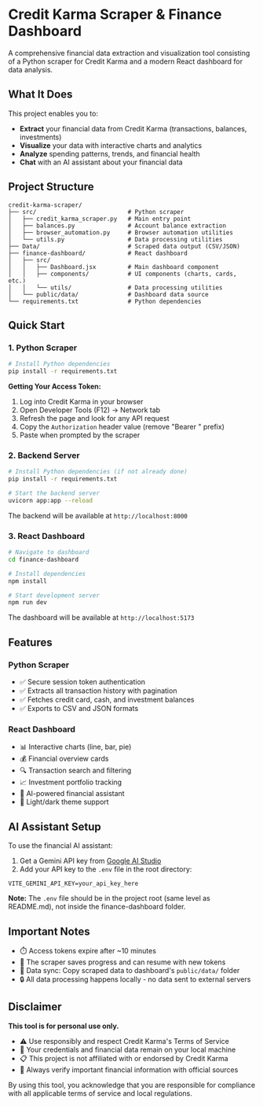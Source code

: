 # Credit Karma Scraper & Finance Dashboard

A comprehensive financial data extraction and visualization tool consisting of a Python scraper for Credit Karma and a modern React dashboard for data analysis.

## What It Does

This project enables you to:
- **Extract** your financial data from Credit Karma (transactions, balances, investments)
- **Visualize** your data with interactive charts and analytics
- **Analyze** spending patterns, trends, and financial health
- **Chat** with an AI assistant about your financial data

## Project Structure

```
credit-karma-scraper/
├── src/                          # Python scraper
│   ├── credit_karma_scraper.py   # Main entry point
│   ├── balances.py               # Account balance extraction
│   ├── browser_automation.py     # Browser automation utilities
│   └── utils.py                  # Data processing utilities
├── Data/                         # Scraped data output (CSV/JSON)
├── finance-dashboard/            # React dashboard
│   ├── src/
│   │   ├── Dashboard.jsx         # Main dashboard component
│   │   ├── components/           # UI components (charts, cards, etc.)
│   │   └── utils/                # Data processing utilities
│   └── public/data/              # Dashboard data source
└── requirements.txt              # Python dependencies
```

## Quick Start

### 1. Python Scraper

```bash
# Install Python dependencies
pip install -r requirements.txt
```

**Getting Your Access Token:**
1. Log into Credit Karma in your browser
2. Open Developer Tools (F12) → Network tab
3. Refresh the page and look for any API request
4. Copy the `Authorization` header value (remove "Bearer " prefix)
5. Paste when prompted by the scraper

### 2. Backend Server

```bash
# Install Python dependencies (if not already done)
pip install -r requirements.txt

# Start the backend server
uvicorn app:app --reload
```

The backend will be available at `http://localhost:8000`

### 3. React Dashboard

```bash
# Navigate to dashboard
cd finance-dashboard

# Install dependencies
npm install

# Start development server
npm run dev
```

The dashboard will be available at `http://localhost:5173`

## Features

### Python Scraper
- ✅ Secure session token authentication
- ✅ Extracts all transaction history with pagination
- ✅ Fetches credit card, cash, and investment balances
- ✅ Exports to CSV and JSON formats

### React Dashboard
- 📊 Interactive charts (line, bar, pie)
- 💰 Financial overview cards
- 🔍 Transaction search and filtering
- 📈 Investment portfolio tracking
- 🤖 AI-powered financial assistant
- 🌙 Light/dark theme support


## AI Assistant Setup

To use the financial AI assistant:

1. Get a Gemini API key from [Google AI Studio](https://aistudio.google.com/)
2. Add your API key to the `.env` file in the root directory:
```
VITE_GEMINI_API_KEY=your_api_key_here
```

**Note:** The `.env` file should be in the project root (same level as README.md), not inside the finance-dashboard folder.

## Important Notes

- ⏱️ Access tokens expire after ~10 minutes
- 💾 The scraper saves progress and can resume with new tokens
- 🔄 Data sync: Copy scraped data to dashboard's `public/data/` folder
- 🔒 All data processing happens locally - no data sent to external servers

## Disclaimer

**This tool is for personal use only.** 

- ⚠️ Use responsibly and respect Credit Karma's Terms of Service
- 🔐 Your credentials and financial data remain on your local machine
- 📋 This project is not affiliated with or endorsed by Credit Karma
- 🏦 Always verify important financial information with official sources

By using this tool, you acknowledge that you are responsible for compliance with all applicable terms of service and local regulations.